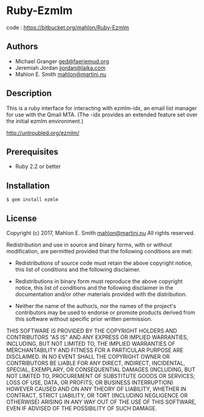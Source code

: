 # Ruby-Ezmlm

code
: https://bitbucket.org/mahlon/Ruby-Ezmlm


## Authors

* Michael Granger <ged@faeriemud.org>
* Jeremiah Jordan <jjordan@laika.com>
* Mahlon E. Smith <mahlon@martini.nu>


## Description

This is a ruby interface for interacting with ezmlm-idx, an email list
manager for use with the Qmail MTA.  (The -idx provides an extended
feature set over the initial ezmlm environment.)

http://untroubled.org/ezmlm/


## Prerequisites

* Ruby 2.2 or better


## Installation

    $ gem install ezmlm


## License

Copyright (c) 2017, Mahlon E. Smith <mahlon@martini.nu>
All rights reserved.

Redistribution and use in source and binary forms, with or without
modification, are permitted provided that the following conditions are met:

  * Redistributions of source code must retain the above copyright notice,
    this list of conditions and the following disclaimer.

  * Redistributions in binary form must reproduce the above copyright notice,
    this list of conditions and the following disclaimer in the documentation
    and/or other materials provided with the distribution.

  * Neither the name of the author/s, nor the names of the project's
    contributors may be used to endorse or promote products derived from this
    software without specific prior written permission.

THIS SOFTWARE IS PROVIDED BY THE COPYRIGHT HOLDERS AND CONTRIBUTORS "AS IS"
AND ANY EXPRESS OR IMPLIED WARRANTIES, INCLUDING, BUT NOT LIMITED TO, THE
IMPLIED WARRANTIES OF MERCHANTABILITY AND FITNESS FOR A PARTICULAR PURPOSE ARE
DISCLAIMED. IN NO EVENT SHALL THE COPYRIGHT OWNER OR CONTRIBUTORS BE LIABLE
FOR ANY DIRECT, INDIRECT, INCIDENTAL, SPECIAL, EXEMPLARY, OR CONSEQUENTIAL
DAMAGES (INCLUDING, BUT NOT LIMITED TO, PROCUREMENT OF SUBSTITUTE GOODS OR
SERVICES; LOSS OF USE, DATA, OR PROFITS; OR BUSINESS INTERRUPTION) HOWEVER
CAUSED AND ON ANY THEORY OF LIABILITY, WHETHER IN CONTRACT, STRICT LIABILITY,
OR TORT (INCLUDING NEGLIGENCE OR OTHERWISE) ARISING IN ANY WAY OUT OF THE USE
OF THIS SOFTWARE, EVEN IF ADVISED OF THE POSSIBILITY OF SUCH DAMAGE.
